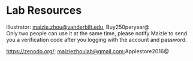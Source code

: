 # Lab Resources

Illustrator: maizie.zhou@vanderbilt.edu, Buy250peryear@ <br />
Only two people can use it at the same time, please notify Maizie to send you a verification code after you logging with the account and password.  <br />




https://zenodo.org/: maiziezhoulab@gmail.com;Applestore2016@
